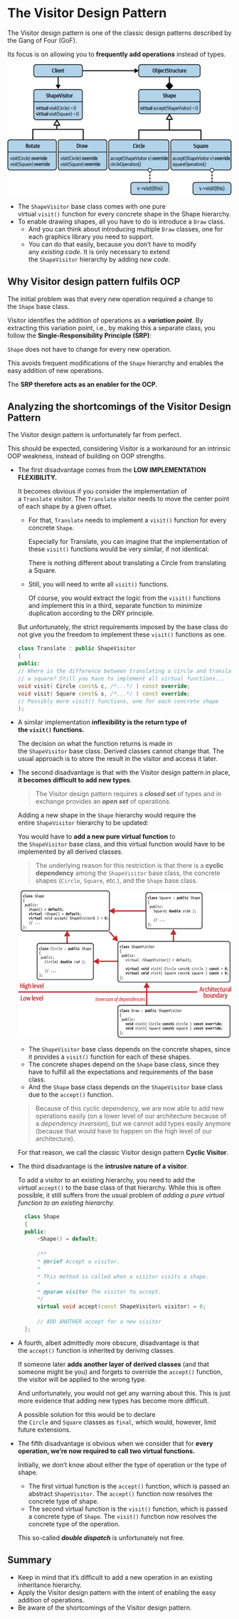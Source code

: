 # The Visitor Design Pattern

The Visitor design pattern is one of the classic design patterns described by the Gang of Four (GoF). 

Its focus is on allowing you to **frequently add operations** instead of types.

![image](./images/CyclicShapeVisitor.png)

- The `ShapeVisitor` base class comes with one pure virtual `visit()` function for every concrete shape in the Shape hierarchy.
- To enable drawing shapes, all you have to do is introduce a `Draw` class.
    - And you can think about introducing multiple `Draw` classes, one for each graphics library you need to support. 
    - You can do that easily, because you don’t have to modify any *existing code*. It is only necessary to extend the `ShapeVisitor` hierarchy by adding *new code*.

## Why Visitor design pattern fulfils OCP

The initial problem was that every new operation required a change to the `Shape` base class. 

Visitor identifies the addition of operations as a ***variation point***. By extracting this variation point, i.e., by making this a separate class, you follow the **Single-Responsibility Principle (SRP)**:

`Shape` does not have to change for every new operation. 

This avoids frequent modifications of the `Shape` hierarchy and enables the easy addition of new operations. 

The **SRP therefore acts as an enabler for the OCP.**

## Analyzing the shortcomings of the Visitor Design Pattern

The Visitor design pattern is unfortunately far from perfect. 

This should be expected, considering Visitor is a workaround for an intrinsic OOP weakness, instead of building on OOP strengths.

- The first disadvantage comes from the **LOW IMPLEMENTATION FLEXIBILITY.**
    
    It becomes obvious if you consider the implementation of a `Translate` visitor. 
    The `Translate` visitor needs to move the center point of each shape by a given offset.
    
    - For that, `Translate` needs to implement a `visit()` function for every concrete `Shape`.
    
        Especially for Translate, you can imagine that the implementation of these `visit()` functions would be very similar, if not identical:
        
        There is nothing different about translating a Circle from translating a Square.
    
    - Still, you will need to write all `visit()` functions.
    
        Of course, you would extract the logic from the `visit()` functions and implement this in a third, separate function to minimize duplication according to the DRY principle.

    But unfortunately, the strict requirements imposed by the base class do not give you the freedom to implement these `visit()` functions as one.

    ```c++
    class Translate : public ShapeVisitor
    {
    public:
    // Where is the difference between translating a circle and translating
    // a square? Still you have to implement all virtual functions...
    void visit( Circle const& c, /*...*/ ) const override;
    void visit( Square const& s, /*...*/ ) const override;
    // Possibly more visit() functions, one for each concrete shape
    };
    ```

- A similar implementation **inflexibility is the return type of the `visit()` functions.**
  
  The decision on what the function returns is made in the `ShapeVisitor` base class. Derived classes cannot change that. 
  The usual approach is to store the result in the visitor and access it later.

- The second disadvantage is that with the Visitor design pattern in place, **it becomes difficult to add new types**.
    
    > The Visitor design pattern requires a ***closed set*** of types and in exchange provides an ***open set*** of operations.
    
    Adding a new shape in the `Shape` hierarchy would require the entire `ShapeVisitor` hierarchy to be updated:
    
    You would have to **add a new pure virtual function** to the `ShapeVisitor` base class, and this virtual function would have to be implemented by all derived classes.

    > The underlying reason for this restriction is that there is a **cyclic dependency** among the `ShapeVisitor` base class, the concrete shapes (`Circle`, `Square`, etc.), and the `Shape` base class.


    ![Cyclic Dependency](./images/VisitorCyclicDependency.png)

    - The `ShapeVisitor` base class depends on the concrete shapes, since it provides a `visit()` function for each of these shapes.
    - The concrete shapes depend on the `Shape` base class, since they have to fulfill all the expectations and requirements of the base class.
    - And the `Shape` base class depends on the `ShapeVisitor` base class due to the `accept()` function.

    > Because of this cyclic dependency, we are now able to add new operations easily (on a lower level of our architecture because of a *dependency inversion*), but we cannot add types easily anymore (because that would have to happen on the high level of our architecture).

    For that reason, we call the classic Visitor design pattern **Cyclic Visitor**.

- The third disadvantage is the **intrusive nature of a visitor**.
  
  To add a visitor to an existing hierarchy, you need to add the *virtual* `accept()` to the base class of that hierarchy. 
  While this is often possible, it still suffers from the usual problem of *adding a pure virtual function to an existing hierarchy.*

  ```c++
    class Shape
    {
    public:
        ~Shape() = default;

        /**
        * @brief Accept a visitor.
        * 
        * This method is called when a visitor visits a shape.
        * 
        * @param visitor The visitor to accept.
        */
        virtual void accept(const ShapeVisitor& visitor) = 0;

        // ADD ANOTHER accept for a new visitor
    };
  ```

- A fourth, albeit admittedly more obscure, disadvantage is that the `accept()` function is inherited by deriving classes.
    
    If someone later **adds another layer of derived classes** (and that someone might be you) and forgets to override the `accept()` function, the visitor will be applied to the wrong type. 
    
    And unfortunately, you would not get any warning about this. This is just more evidence that adding new types has become more difficult. 
    
    A possible solution for this would be to declare the `Circle` and `Square` classes as `final`, which would, however, limit future extensions.

- The fifth disadvantage is obvious when we consider that for **every operation, we’re now required to call two virtual functions.**
    
    Initially, we don’t know about either the type of operation or the type of shape.
    
    - The first virtual function is the `accept()` function, which is passed an abstract `ShapeVisitor`. The `accept()` function now resolves the concrete type of shape.
    - The second virtual function is the `visit()` function, which is passed a concrete type of `Shape`. The `visit()` function now resolves the concrete type of the operation.
    
    This so-called ***double dispatch*** is unfortunately not free.


## Summary

- Keep in mind that it’s difficult to add a new operation in an existing inheritance hierarchy.
- Apply the Visitor design pattern with the intent of enabling the easy addition of operations.
- Be aware of the shortcomings of the Visitor design pattern.